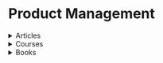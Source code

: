 # Product Management



<details>

<summary>Articles</summary>

* [Product Coalition](https://productcoalition.com/)
* [12 Things about Product-Market Fit](https://a16z.com/2017/02/18/12-things-about-product-market-fit/)
* [The Agony and Ecstasy of Building with Data](https://medium.com/the-year-of-the-looking-glass/the-agony-and-ecstasy-of-building-with-data-56215764d67c)
* [Ruthless Prioritisation](https://blackboxofpm.com/ruthless-prioritization-e4256e3520a9)
* [The Only Thing that Matters](https://pmarchive.com/guide_to_startups_part4.html)
* [Managing and developing Product Managers](https://blackboxofpm.com/managing-and-developing-product-managers-2f9a3963fab6)
* [Intercom Product Management](https://marketing.intercomcdn.com/assets/pm-book/v3/Intercom_on_Product_Management.pdf)
* [Cloud Security: A Primer for Policymakers](https://carnegieendowment.org/2020/08/31/cloud-security-primer-for-policymakers-pub-82597)
* [Shapeup By Basecamp](https://basecamp.com/shapeup/0.3-chapter-01)
* [Local-First Software](https://www.inkandswitch.com/local-first.html)

</details>

<details>

<summary>Courses</summary>

* [Become a Product Manager](https://learncsc.udemy.com/course/become-a-product-manager-learn-the-skills-get-a-job/learn/)

</details>

<details>

<summary>Books</summary>

* [Handbook on being a product manager](https://about.gitlab.com/handbook/product/)
* [The Product Book](https://www.amazon.com/Product-Book-Become-Great-Manager-ebook/dp/B071HFBGXR)
* [The Lean Product Playbook](https://www.amazon.sg/Lean-Product-Playbook-Innovate-Products/dp/1118960874)
* [Swipe to Unlock: A Primer on Technology and Business Strategy](https://swipetounlock.com/)
* [Zero to One](https://www.amazon.sg/Zero-One-Notes-Startups-Future/dp/0804139296)
* [Loonshots: How to nurture the crazy ideas that win wars, cure diseases and transform industries](https://www.amazon.sg/Loonshots-Nurture-Diseases-Transform-Industries/dp/1250185963)
* [On Writing Well: The Classic Guide to writing non-fiction](https://www.amazon.sg/Writing-Well-Classic-Guide-Nonfiction/dp/0060891548)

</details>
